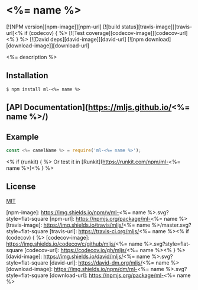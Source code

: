# <%= name %>

  [![NPM version][npm-image]][npm-url]
  [![build status][travis-image]][travis-url]<% if (codecov) { %>
  [![Test coverage][codecov-image]][codecov-url]<% } %>
  [![David deps][david-image]][david-url]
  [![npm download][download-image]][download-url]

<%= description %>

## Installation

`$ npm install ml-<%= name %>`

## [API Documentation](https://mljs.github.io/<%= name %>/)

## Example

```js
const <%= camelName %> = require('ml-<%= name %>');
```
<% if (runkit) { %>
Or test it in [Runkit](https://runkit.com/npm/ml-<%= name %>)<% } %>

## License

[MIT](./LICENSE)

[npm-image]: https://img.shields.io/npm/v/ml-<%= name %>.svg?style=flat-square
[npm-url]: https://npmjs.org/package/ml-<%= name %>
[travis-image]: https://img.shields.io/travis/mljs/<%= name %>/master.svg?style=flat-square
[travis-url]: https://travis-ci.org/mljs/<%= name %><% if (codecov) { %>
[codecov-image]: https://img.shields.io/codecov/c/github/mljs/<%= name %>.svg?style=flat-square
[codecov-url]: https://codecov.io/gh/mljs/<%= name %><% } %>
[david-image]: https://img.shields.io/david/mljs/<%= name %>.svg?style=flat-square
[david-url]: https://david-dm.org/mljs/<%= name %>
[download-image]: https://img.shields.io/npm/dm/ml-<%= name %>.svg?style=flat-square
[download-url]: https://npmjs.org/package/ml-<%= name %>
